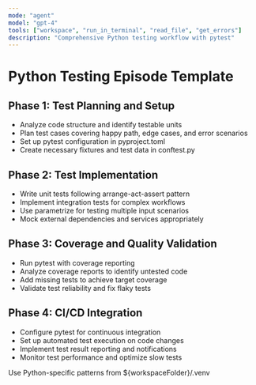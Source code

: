```yaml
---
mode: "agent"
model: "gpt-4"
tools: ["workspace", "run_in_terminal", "read_file", "get_errors"]
description: "Comprehensive Python testing workflow with pytest"
---
```


# Python Testing Episode Template

## Phase 1: Test Planning and Setup
- Analyze code structure and identify testable units
- Plan test cases covering happy path, edge cases, and error scenarios
- Set up pytest configuration in pyproject.toml
- Create necessary fixtures and test data in conftest.py

## Phase 2: Test Implementation
- Write unit tests following arrange-act-assert pattern
- Implement integration tests for complex workflows
- Use parametrize for testing multiple input scenarios
- Mock external dependencies and services appropriately

## Phase 3: Coverage and Quality Validation
- Run pytest with coverage reporting
- Analyze coverage reports to identify untested code
- Add missing tests to achieve target coverage
- Validate test reliability and fix flaky tests

## Phase 4: CI/CD Integration
- Configure pytest for continuous integration
- Set up automated test execution on code changes
- Implement test result reporting and notifications
- Monitor test performance and optimize slow tests

Use Python-specific patterns from ${workspaceFolder}/.venv
